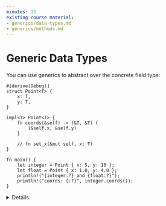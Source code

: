 ```yaml
---
minutes: 15
existing course material:
- generics/data-types.md
- generics/methods.md
---
```


# Generic Data Types

You can use generics to abstract over the concrete field type:

```rust,editable
#[derive(Debug)]
struct Point<T> {
    x: T,
    y: T,
}

impl<T> Point<T> {
    fn coords(&self) -> (&T, &T) {
        (&self.x, &self.y)
    }

    // fn set_x(&mut self, x: T)
}

fn main() {
    let integer = Point { x: 5, y: 10 };
    let float = Point { x: 1.0, y: 4.0 };
    println!("{integer:?} and {float:?}");
    println!("coords: {:?}", integer.coords());
}
```

<details>

* *Q:* Why `T` is specified twice in `impl<T> Point<T> {}`? Isn't that redundant?
    * This is because it is a generic implementation section for generic type. They are independently generic.
    * It means these methods are defined for any `T`.
    * It is possible to write `impl Point<u32> { .. }`.
      * `Point` is still generic and you can use `Point<f64>`, but methods in this block will only be available for `Point<u32>`.

* Try declaring a new variable `let p = Point { x: 5, y: 10.0 };`.
  Update the code to allow points that have elements of different types, by using two type variables, e.g., `T` and `U`.

</details>
